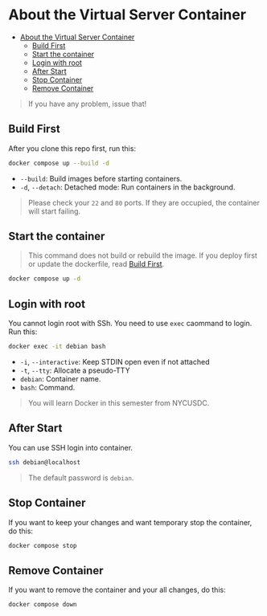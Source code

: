 # About the Virtual Server Container

- [About the Virtual Server Container](#about-the-virtual-server-container)
  - [Build First](#build-first)
  - [Start the container](#start-the-container)
  - [Login with root](#login-with-root)
  - [After Start](#after-start)
  - [Stop Container](#stop-container)
  - [Remove Container](#remove-container)

> If you have any problem, issue that!

## Build First

After you clone this repo first, run this:

```bash
docker compose up --build -d
```

- `--build`: Build images before starting containers.
- `-d`, `--detach`: Detached mode: Run containers in the background.

> Please check your `22` and `80` ports. If they are occupied, the container will start failing.

## Start the container

> This command does not build or rebuild the image. If you deploy first or update the dockerfile,
> read [Build First](#build-first).

```bash
docker compose up -d
```

## Login with root

You cannot login root with SSh. You need to use `exec` caommand to login. Run this:

```bash
docker exec -it debian bash
```

- `-i`, `--interactive`: Keep STDIN open even if not attached
- `-t`, `--tty`: Allocate a pseudo-TTY
- `debian`: Container name.
- `bash`: Command.

> You will learn Docker in this semester from NYCUSDC.

## After Start

You can use SSH login into container.

```bash
ssh debian@localhost
```

> The default password is `debian`.

## Stop Container

If you want to keep your changes and want temporary stop the container, do this:

```bash
docker compose stop
```

## Remove Container

If you want to remove the container and your all changes, do this:

```bash
docker compose down
```
